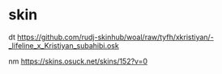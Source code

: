 # skin

dt
https://github.com/rudj-skinhub/woal/raw/tyfh/xkristiyan/-_lifeline_x_Kristiyan_subahibi.osk


nm
https://skins.osuck.net/skins/152?v=0

